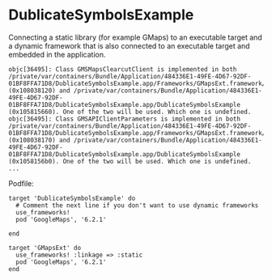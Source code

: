 # DublicateSymbolsExample

Connecting a static library (for example GMaps)  to an executable target and a dynamic framework that is also connected to an executable target and embedded in the application.

```
objc[36495]: Class GMSMapsClearcutClient is implemented in both /private/var/containers/Bundle/Application/484336E1-49FE-4D67-92DF-01BF8FFA71D8/DublicateSymbolsExample.app/Frameworks/GMapsExt.framework/GMapsExt (0x108038120) and /private/var/containers/Bundle/Application/484336E1-49FE-4D67-92DF-01BF8FFA71D8/DublicateSymbolsExample.app/DublicateSymbolsExample (0x105815660). One of the two will be used. Which one is undefined.
objc[36495]: Class GMSAPIClientParameters is implemented in both /private/var/containers/Bundle/Application/484336E1-49FE-4D67-92DF-01BF8FFA71D8/DublicateSymbolsExample.app/Frameworks/GMapsExt.framework/GMapsExt (0x108038170) and /private/var/containers/Bundle/Application/484336E1-49FE-4D67-92DF-01BF8FFA71D8/DublicateSymbolsExample.app/DublicateSymbolsExample (0x1058156b0). One of the two will be used. Which one is undefined.
...
```

Podfile: 
```
target 'DublicateSymbolsExample' do
  # Comment the next line if you don't want to use dynamic frameworks
  use_frameworks!
  pod 'GoogleMaps', '6.2.1'

end

target 'GMapsExt' do
  use_frameworks! :linkage => :static
  pod 'GoogleMaps', '6.2.1'
end
```
